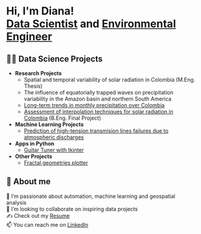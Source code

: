 <h1>Hi, I'm Diana! <br/><a href="https://github.com/dizuluaga">Data Scientist</a> and <a href="https://www.linkedin.com/in/diana-zuluaga-pulgarin/">Environmental Engineer</a>

<h2>👩‍💻 Data Science Projects</h2>

- <b>Research Projects</b>
  - Spatial and temporal variability of solar radiation in Colombia (M.Eng. Thesis)
  - The influence of equatorially trapped waves on precipitation variability in the Amazon basin and northern South America
  - [Long-term trends in monthly precipitation over Colombia](https://github.com/dizuluaga/rainfall-trends)
  - [Assessment of interpolation techniques for solar radiation in Colombia](https://repository.eia.edu.co/handle/11190/2241) (B.Eng. Final Project)
- <b>Machine Learning Projects</b>
  - [Prediction of high-tension transmision lines failures due to atmospheric discharges](https://github.com/dizuluaga/EquipoRayo)
- <b>Apps in Python</b>
  - [Guitar Tuner with tkinter](https://github.com/dizuluaga/Guitar-Tuner)
- <b>Other Projects</b>
  - [Fractal geometries plotter](https://github.com/dizuluaga/Fractals)

<h2>👩 About me</h2>

🌱 I’m passionate about automation, machine learning and geospatial analysis<br>
👯 I’m looking to collaborate on inspiring data projects<br>
✍️ Check out my [Resume](https://github.com/dizuluaga/resume/blob/main/CV.pdf)<br> 
📫 You can reach me on [LinkedIn](https://linkedin.com/in/diana-zuluaga-pulgarin)
